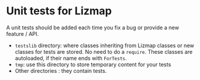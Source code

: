 Unit tests for Lizmap
=====================

A unit tests should be added each time you fix a bug or provide a new feature / API.

- `testslib` directory: where classes inheriting from Lizmap classes or new classes 
  for tests are stored.
  No need to do a `require`. These classes are autoloaded, if their name ends
  with `ForTests`.
- `tmp`: use this directory to store temporary content for your tests
- Other directories : they contain tests.
